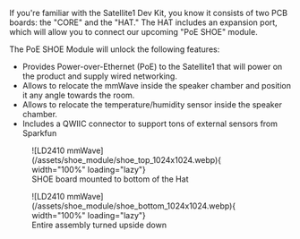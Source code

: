 If you're familiar with the Satellite1 Dev Kit, you know it consists of two PCB boards: the "CORE" and the "HAT." The HAT includes an expansion port, which will allow you to connect our upcoming "PoE SHOE" module.

The PoE SHOE Module will unlock the following features:

- Provides Power-over-Ethernet (PoE) to the Satellite1 that will power on the product and supply wired networking.
- Allows to relocate the mmWave inside the speaker chamber and position it any angle towards the room.
- Allows to relocate the temperature/humidity sensor inside the speaker chamber.
- Includes a QWIIC connector to support tons of external sensors from Sparkfun
 
<figure markdown="span">
  ![LD2410 mmWave](/assets/shoe_module/shoe_top_1024x1024.webp){ width="100%" loading="lazy"}
  <figcaption>SHOE board mounted to bottom of the Hat</figcaption>
</figure>

<figure markdown="span">
  ![LD2410 mmWave](/assets/shoe_module/shoe_bottom_1024x1024.webp){ width="100%" loading="lazy"}
  <figcaption>Entire assembly turned upside down</figcaption>
</figure>